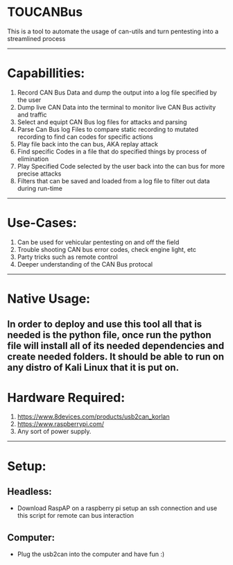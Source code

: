 # TOUCANBus

This is a tool to automate the usage of can-utils and turn pentesting into a streamlined process

---------------------------------------------------------------
# Capabillities:
1. Record CAN Bus Data and dump the output into a log file specified by the user
2. Dump live CAN Data into the terminal to monitor live CAN Bus activity and traffic
3. Select and equipt CAN Bus log files for attacks and parsing 
4. Parse Can Bus log Files to compare static recording to mutated recording to find can codes for specific actions 
5. Play file back into the can bus, AKA replay attack
6. Find specific Codes in a file that do specified things by process of elimination
7. Play Specified Code selected by the user back into the can bus for more precise attacks 
8. Filters that can be saved and loaded from a log file to filter out data during run-time
---------------------------------------------------------------
# Use-Cases:
1. Can be used for vehicular pentesting on and off the field
2. Trouble shooting CAN bus error codes, check engine light, etc
3. Party tricks such as remote control
4. Deeper understanding of the CAN Bus protocal
---------------------------------------------------------------
# Native Usage:
In order to deploy and use this tool all that is needed is the python file, once run the python file will install all of its needed dependencies and create needed folders. It should be able to run on any distro of Kali Linux that it is put on.
---------------------------------------------------------------
# Hardware Required:
1. https://www.8devices.com/products/usb2can_korlan
2. https://www.raspberrypi.com/
3. Any sort of power supply.
---------------------------------------------------------------
# Setup:
##  Headless:
* Download RaspAP on a raspberry pi setup an ssh connection and use this script for remote can bus interaction
##  Computer:
*    Plug the usb2can into the computer and have fun :)

